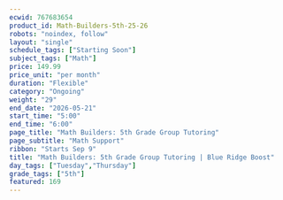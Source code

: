 ```yaml
---
ecwid: 767683654
product_id: Math-Builders-5th-25-26
robots: "noindex, follow"
layout: "single"
schedule_tags: ["Starting Soon"]
subject_tags: ["Math"]
price: 149.99
price_unit: "per month"
duration: "Flexible"
category: "Ongoing"
weight: "29"
end_date: "2026-05-21"
start_time: "5:00"
end_time: "6:00"
page_title: "Math Builders: 5th Grade Group Tutoring"
page_subtitle: "Math Support"
ribbon: "Starts Sep 9"
title: "Math Builders: 5th Grade Group Tutoring | Blue Ridge Boost"
day_tags: ["Tuesday","Thursday"]
grade_tags: ["5th"]
featured: 169
---
```

